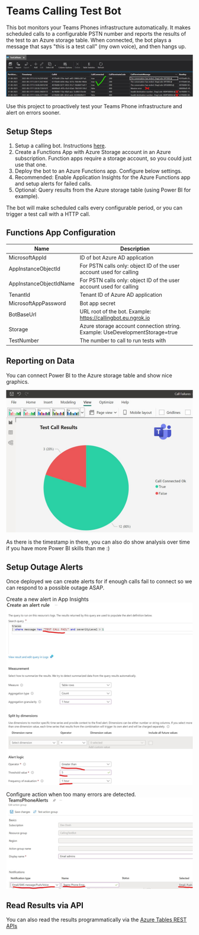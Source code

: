 # Teams Calling Test Bot
This bot monitors your Teams Phones infrastructure automatically. It makes scheduled calls to a configurable PSTN number and reports the results of the test to an Azure storage table. When connected, the bot plays a message that says "this is a test call" (my own voice), and then hangs up. 

![Logs](imgs/log.jpg)

Use this project to proactively test your Teams Phone infrastructure and alert on errors sooner. 

## Setup Steps
1. Setup a calling bot. Instructions [here](https://github.com/sambetts/graph-calling-bots#setup-bot-in-teams).
2. Create a Functions App with Azure Storage account in an Azure subscription. Function apps require a storage account, so you could just use that one.
3. Deploy the bot to an Azure Functions app. Configure below settings.
4. Recommended: Enable Application Insights for the Azure Functions app and setup alerts for failed calls.
5. Optional: Query results from the Azure storage table (using Power BI for example).

The bot will make scheduled calls every configurable period, or you can trigger a test call with a HTTP call. 

## Functions App Configuration
Name | Description
--------------- | -----------
MicrosoftAppId | ID of bot Azure AD application
AppInstanceObjectId | For PSTN calls only: object ID of the user account used for calling
AppInstanceObjectIdName | For PSTN calls only: object ID of the user account used for calling
TenantId | Tenant ID of Azure AD application
MicrosoftAppPassword | Bot app secret
BotBaseUrl | URL root of the bot. Example: https://callingbot.eu.ngrok.io
Storage | Azure storage account connection string. Example: UseDevelopmentStorage=true
TestNumber | The number to call to run tests with

## Reporting on Data
You can connect Power BI to the Azure storage table and show nice graphics.

![Power BI graphic](imgs/PowerBI.jpg)

As there is the timestamp in there, you can also do show analysis over time if you have more Power BI skills than me :)

## Setup Outage Alerts
Once deployed we can create alerts for if enough calls fail to connect so we can respond to a possible outage ASAP. 

Create a new alert in App Insights
![Create alert rule](imgs/create_alert_rule.jpg)


Configure action when too many errors are detected.
![Config action](imgs/alert_rules.jpg)

## Read Results via API
You can also read the results programmatically via the [Azure Tables REST APIs](https://learn.microsoft.com/en-us/rest/api/storageservices/query-entities)
